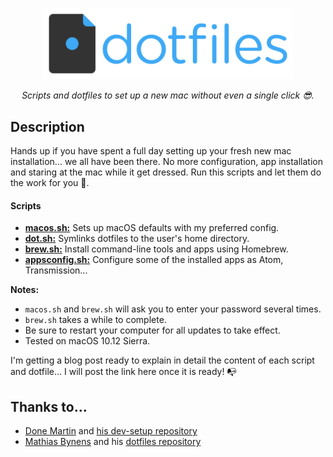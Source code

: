 <p align="center">
  <img src="img/logo.png" alt="dotfiles logo" width="400">
</p>

<p align="center">
    <i>Scripts and dotfiles to set up a new mac without even a single click 😎.</i>
</p>

## Description

Hands up if you have spent a full day setting up your fresh new mac installation... we all have been there. No more configuration, app installation and staring at the mac while it get dressed. Run this scripts and let them do the work for you 🎩.

#### Scripts

* **[macos.sh:](https://github.com/albertoqa/dotfiles/blob/master/bin/macos.sh)** Sets up macOS defaults with my preferred config.
* **[dot.sh:](https://github.com/albertoqa/dotfiles/blob/master/bin/dot.sh)** Symlinks dotfiles to the user's home directory.
* **[brew.sh:](https://github.com/albertoqa/dotfiles/blob/master/bin/brew.sh)** Install command-line tools and apps using Homebrew.
* **[appsconfig.sh:](https://github.com/albertoqa/dotfiles/blob/master/bin/appsconfig.sh)** Configure some of the installed apps as Atom, Transmission...


**Notes:**

* `macos.sh` and `brew.sh` will ask you to enter your password several times.
* `brew.sh` takes a while to complete.
* Be sure to restart your computer for all updates to take effect.
* Tested on macOS 10.12 Sierra.

I'm getting a blog post ready to explain in detail the content of each script and dotfile... I will post the link here once it is ready! 📭

   
## Thanks to…

* [Done Martin](https://github.com/donnemartin) and [his dev-setup repository](https://github.com/donnemartin/dev-setup)
* [Mathias Bynens](http://benalman.com/) and his [dotfiles repository](https://github.com/mathiasbynens/dotfiles)
